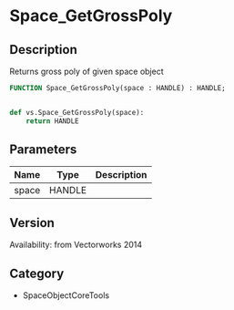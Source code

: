 # Space_GetGrossPoly

## Description
Returns gross poly of given space object

```pascal
FUNCTION Space_GetGrossPoly(space : HANDLE) : HANDLE;
```

```python

def vs.Space_GetGrossPoly(space):
    return HANDLE
```

## Parameters
|Name|Type|Description|
|---|---|---|
|space|HANDLE||

## Version
Availability: from Vectorworks 2014
## Category
* SpaceObjectCoreTools

